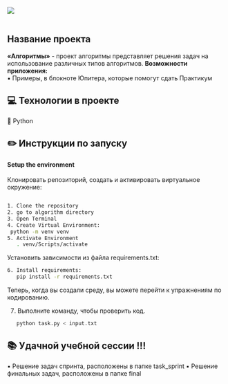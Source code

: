![](https://img.shields.io/badge/Python-3.7.5-blue) 
<br><br>
## Название проекта
**«Алгоритмы»** - проект алгоритмы представляет решения задач на использование различных типов алгоритмов.
**Возможности приложения:**<br>
:black_small_square: Примеры, в блокноте Юпитера, которые помогут сдать Практикум<br>
## :computer: Технологии в проекте
:small_blue_diamond: Python <br>
## :pencil2: Инструкции по запуску
#### Setup the environment
Клонировать репозиторий, создать и активировать виртуальное окружение:

```sh

1. Clone the repository
2. go to algorithm directory
3. Open Terminal
4. Create Virtual Environment:
 python -m venv venv
5. Activate Environment
   . venv/Scripts/activate
```
Установить зависимости из файла requirements.txt:
```sh
6. Install requirements:
   pip install -r requirements.txt
```

Теперь, когда вы создали среду, вы можете перейти к упражнениям по кодированию.

7. Выполните команду, чтобы проверить код.
```sh
   python task.py < input.txt
```

## :books: Удачной учебной сессии !!!
:black_small_square: Решение задач спринта, расположены в папке task_sprint
:black_small_square: Решение финальных задач, расположены в папке final




